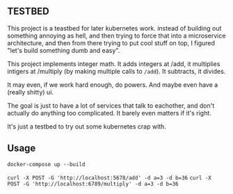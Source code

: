 ## TESTBED

This project is a teastbed for later kubernetes work. instead of building out something annoying as hell, and then trying to force that into a microservice architecture, and then from there trying to put cool stuff on top, I figured "let's build something dumb and easy".

This project implements integer math. It adds integers at /add, it multiplies intigers at /multiply (by making multiple calls to `/add`). It subtracts, it divides. 

It may even, if we work hard enough, do powers. And maybe even have a (really shitty) ui. 

The goal is just to have a lot of services that talk to eachother, and don't actually do anything too complicated. It barely even matters if it's right. 

It's just a testbed to try out some kubernetes crap with. 


## Usage

`docker-compose up --build`

`curl -X POST -G 'http://localhost:5678/add' -d a=3 -d b=36`
`curl -X POST -G 'http://localhost:6789/multiply' -d a=3 -d b=36`